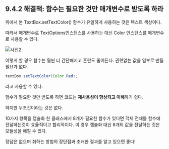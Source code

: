 ## 9.4.2 해결책: 함수는 필요한 것만 매개변수로 받도록 하라
위에서 본 TextBox.setTextColor() 함수가 유일하게 사용하는 것은 텍스트 색상이다.

따라서 매개변수로 TextOptions인스턴스를 사용하는 대신 Color 인스턴스를 매개변수로 사용할 수 있다.

![사진2](https://user-images.githubusercontent.com/86547109/226920795-5b5eda55-31fe-45d0-96be-a2e70d52ecac.png)

이렇게 할 경우 함수는 훨씬 더 간단해지고 혼란도 줄어든다. 관련없는 값을 일부로 만들 필요가 없다.

```java
textBox.setTextColor(Color.Red);
```

라고 사용할 수 있다.

함수가 필요한 것만 받도록 하면 코드는 **재사용성이 향상되고 이해**하기 쉽다.

하지만 무조건이라는 것은 없다.

10가지 항목을 캡슐화 한 클래스에서 8개가 필요한 함수가 있다면 객체 전체를 함수에 전달하는것이 효율적이고 합리적이다. 이 경우 캡슐화 대신 8개의 값을 전달하는 것은 모듈성을 해칠 수 있다.

정답은 없으며 취하는 방법의 장단점과 초래한 결과를 알고 있으면 좋다!
